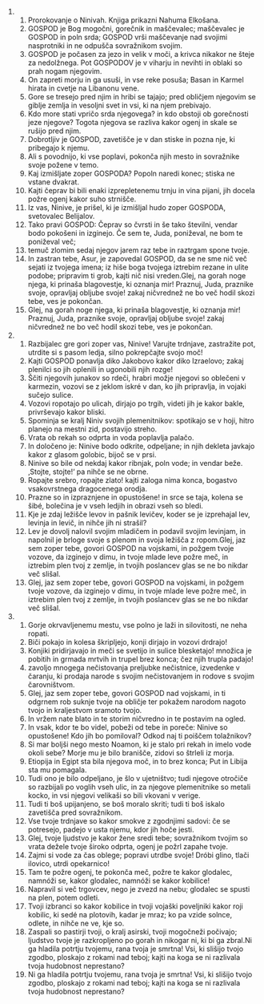 <ol>
  <li>
    <ol>
      <li>Prorokovanje o Ninivah. Knjiga prikazni Nahuma Elkošana.</li>
      <li>GOSPOD je Bog mogočni, gorečnik in maščevalec; maščevalec je GOSPOD in poln srda; GOSPOD vrši maščevanje nad svojimi nasprotniki in ne odpušča sovražnikom svojim.</li>
      <li>GOSPOD je počasen za jezo in velik v moči, a krivca nikakor ne šteje za nedolžnega. Pot GOSPODOV je v viharju in nevihti in oblaki so prah nogam njegovim.</li>
      <li>On zapreti morju in ga usuši, in vse reke posuša; Basan in Karmel hirata in cvetje na Libanonu vene.</li>
      <li>Gore se tresejo pred njim in hribi se tajajo; pred obličjem njegovim se giblje zemlja in vesoljni svet in vsi, ki na njem prebivajo.</li>
      <li>Kdo more stati vpričo srda njegovega? in kdo obstoji ob gorečnosti jeze njegove? Togota njegova se razliva kakor ogenj in skale se rušijo pred njim.</li>
      <li>Dobrotljiv je GOSPOD, zavetišče je v dan stiske in pozna nje, ki pribegajo k njemu.</li>
      <li>Ali s povodnijo, ki vse poplavi, pokonča njih mesto in sovražnike svoje požene v temo.</li>
      <li>Kaj izmišljate zoper GOSPODA? Popoln naredi konec; stiska ne vstane dvakrat.</li>
      <li>Kajti čeprav bi bili enaki izprepletenemu trnju in vina pijani, jih docela požre ogenj kakor suho strnišče.</li>
      <li>Iz vas, Ninive, je prišel, ki je izmišljal hudo zoper GOSPODA, svetovalec Belijalov.</li>
      <li>Tako pravi GOSPOD: Čeprav so čvrsti in še tako številni, vendar bodo pokošeni in izginejo. Če sem te, Juda, poniževal, ne bom te poniževal več;</li>
      <li>temuč zlomim sedaj njegov jarem raz tebe in raztrgam spone tvoje.</li>
      <li>In zastran tebe, Asur, je zapovedal GOSPOD, da se ne sme nič več sejati iz tvojega imena; iz hiše boga tvojega iztrebim rezane in ulite podobe; pripravim ti grob, kajti nič nisi vreden.Glej, na gorah noge njega, ki prinaša blagovestje, ki oznanja mir! Praznuj, Juda, praznike svoje, opravljaj obljube svoje! zakaj ničvrednež ne bo več hodil skozi tebe, ves je pokončan.</li>
      <li>Glej, na gorah noge njega, ki prinaša blagovestje, ki oznanja mir! Praznuj, Juda, praznike svoje, opravljaj obljube svoje! zakaj ničvrednež ne bo več hodil skozi tebe, ves je pokončan.</li>
    </ol>
  </li>
  <li>
    <ol>
      <li>Razbijalec gre gori zoper vas, Ninive! Varujte trdnjave, zastražite pot, utrdite si s pasom ledja, silno pokrepčajte svojo moč!</li>
      <li>Kajti GOSPOD ponavlja diko Jakobovo kakor diko Izraelovo; zakaj plenilci so jih oplenili in ugonobili njih rozge!</li>
      <li>Ščiti njegovih junakov so rdeči, hrabri možje njegovi so oblečeni v karmezin, vozovi se z jeklom iskré v dan, ko jih pripravlja, in vojaki sučejo sulice.</li>
      <li>Vozovi ropotajo po ulicah, dirjajo po trgih, videti jih je kakor bakle, privrševajo kakor bliski.</li>
      <li>Spominja se kralj Niniv svojih plemenitnikov: spotikajo se v hoji, hitro planejo na mestni zid, postavijo streho.</li>
      <li>Vrata ob rekah so odprta in voda poplavlja palačo.</li>
      <li>In določeno je: Ninive bodo odkrite, odpeljane; in njih dekleta javkajo kakor z glasom golobic, bijoč se v prsi.</li>
      <li>Ninive so bile od nekdaj kakor ribnjak, poln vode; in vendar beže. ‚Stojte, stojte!‘ pa nihče se ne obrne.</li>
      <li>Ropajte srebro, ropajte zlato! kajti zaloga nima konca, bogastvo vsakovrstnega dragocenega orodja.</li>
      <li>Prazne so in izpraznjene in opustošene! in srce se taja, kolena se šibé, bolečina je v vseh ledjih in obrazi vseh so bledi.</li>
      <li>Kje je zdaj ležišče levov in pašnik levičev, koder se je izprehajal lev, levinja in levič, in nihče jih ni strašil?</li>
      <li>Lev je dovolj nalovil svojim mladičem in podavil svojim levinjam, in napolnil je brloge svoje s plenom in svoja ležišča z ropom.Glej, jaz sem zoper tebe, govori GOSPOD na vojskami, in požgem tvoje vozove, da izginejo v dimu, in tvoje mlade leve požre meč, in iztrebim plen tvoj z zemlje, in tvojih poslancev glas se ne bo nikdar več slišal.</li>
      <li>Glej, jaz sem zoper tebe, govori GOSPOD na vojskami, in požgem tvoje vozove, da izginejo v dimu, in tvoje mlade leve požre meč, in iztrebim plen tvoj z zemlje, in tvojih poslancev glas se ne bo nikdar več slišal.</li>
    </ol>
  </li>
  <li>
    <ol>
      <li>Gorje okrvavljenemu mestu, vse polno je laži in silovitosti, ne neha ropati.</li>
      <li>Biči pokajo in kolesa škripljejo, konji dirjajo in vozovi drdrajo!</li>
      <li>Konjiki pridirjavajo in meči se svetijo in sulice blesketajo! množica je pobitih in grmada mrtvih in trupel brez konca; čez njih trupla padajo!</li>
      <li>zavoljo mnogega nečistovanja preljubke nečistnice, izvedenke v čaranju, ki prodaja narode s svojim nečistovanjem in rodove s svojim čarovništvom.</li>
      <li>Glej, jaz sem zoper tebe, govori GOSPOD nad vojskami, in ti odgrnem rob suknje tvoje na obličje ter pokažem narodom nagoto tvojo in kraljestvom sramoto tvojo.</li>
      <li>In vržem nate blato in te storim ničvredno in te postavim na ogled.</li>
      <li>In vsak, kdor te bo videl, pobeži od tebe in poreče: Ninive so opustošene! Kdo jih bo pomiloval? Odkod naj ti poiščem tolažnikov?</li>
      <li>Si mar boljši nego mesto Noamon, ki je stalo pri rekah in imelo vode okoli sebe? Morje mu je bilo branišče, zidovi so štrleli iz morja.</li>
      <li>Etiopija in Egipt sta bila njegova moč, in to brez konca; Put in Libija sta mu pomagala.</li>
      <li>Tudi ono je bilo odpeljano, je šlo v ujetništvo; tudi njegove otročiče so razbijali po voglih vseh ulic, in za njegove plemenitnike so metali kocko, in vsi njegovi velikaši so bili vkovani v verige.</li>
      <li>Tudi ti boš upijanjeno, se boš moralo skriti; tudi ti boš iskalo zavetišča pred sovražnikom.</li>
      <li>Vse tvoje trdnjave so kakor smokve z zgodnjimi sadovi: če se potresejo, padejo v usta njemu, kdor jih hoče jesti.</li>
      <li>Glej, tvoje ljudstvo je kakor žene sredi tebe; sovražnikom tvojim so vrata dežele tvoje široko odprta, ogenj je požrl zapahe tvoje.</li>
      <li>Zajmi si vode za čas oblege; popravi utrdbe svoje! Dróbi glino, tlači ilovico, utrdi opekarnico!</li>
      <li>Tam te požre ogenj, te pokonča meč, požre te kakor glodalec, namnóži se, kakor glodalec, namnóži se kakor kobilice!</li>
      <li>Napravil si več trgovcev, nego je zvezd na nebu; glodalec se spusti na plen, potem odleti.</li>
      <li>Tvoji izbranci so kakor kobilice in tvoji vojaški poveljniki kakor roji kobilic, ki sedé na plotovih, kadar je mraz; ko pa vzide solnce, odlete, in nihče ne ve, kje so.</li>
      <li>Zaspali so pastirji tvoji, o kralj asirski, tvoji mogočneži počivajo; ljudstvo tvoje je razkropljeno po gorah in nikogar ni, ki bi ga zbral.Ni ga hladila potrtju tvojemu, rana tvoja je smrtna! Vsi, ki slišijo tvojo zgodbo, ploskajo z rokami nad teboj; kajti na koga se ni razlivala tvoja hudobnost neprestano?</li>
      <li>Ni ga hladila potrtju tvojemu, rana tvoja je smrtna! Vsi, ki slišijo tvojo zgodbo, ploskajo z rokami nad teboj; kajti na koga se ni razlivala tvoja hudobnost neprestano?</li>
    </ol>
  </li>
</ol>